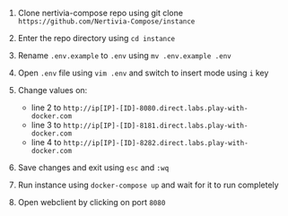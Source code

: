 1. Clone nertivia-compose repo using git clone `https://github.com/Nertivia-Compose/instance`
2. Enter the repo directory using `cd instance`
3. Rename `.env.example` to `.env` using `mv .env.example .env`
4. Open `.env` file using `vim .env` and switch to insert mode using `i` key
5. Change values on:
   
   - line 2 to `http://ip[IP]-[ID]-8080.direct.labs.play-with-docker.com`
   - line 3 to `http://ip[IP]-[ID]-8181.direct.labs.play-with-docker.com`
   - line 4 to `http://ip[IP]-[ID]-8282.direct.labs.play-with-docker.com`

6. Save changes and exit using `esc` and `:wq`
7. Run instance using `docker-compose up` and wait for it to run completely
8. Open webclient by clicking on port `8080`